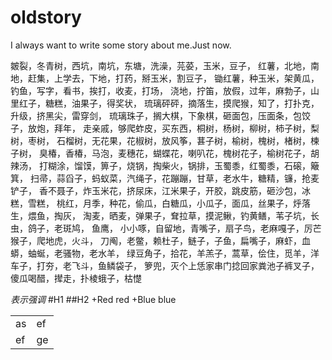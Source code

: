 oldstory
========

I always want to write some story about me.Just now.

皴裂，冬青树，西坑，南坑，东塘，洗澡，芫荽，玉米，豆子，
红薯，北地，南地，赶集，上学去，下地，打药，掰玉米，割豆子，
锄红薯，种玉米，架黄瓜，钓鱼，写字，看书，挨打，收麦，打场，
浇地，拧笛，放假，过年，麻勃子，山里红子，糖糕，油果子，得奖状，
琉璃砰砰，摘落生，摸爬猴，知了，打扑克，升级，挤黑尖，雷穿剑，
琉璃珠子，搁大棋，下象棋，砸面包，压面条，包饺子，放炮，拜年，
走亲戚，够爬蚱皮，买东西，桐树，杨树，柳树，柿子树，梨树，枣树，
石榴树，无花果，花椒树，放风筝，葚子树，榆树，槐树，楮树，楝子树，
臭椿，香椿，马泡，麦穗花，蝴蝶花，喇叭花，槐树花子，榆树花子，胡辣汤，
打糊涂，馏馍，箅子，烧锅，掏柴火，锅排，玉蜀黍，红蜀黍，石磙，簸箕，
扫帚，蒜舀子，蚂蚁菜，汽绳子，花蹦蹦，甘草，老水牛，糖精，镰，抢麦铲子，
香不聂子，炸玉米花，挤尿床，江米果子，开胶，跳皮筋，砸沙包，冰糕，雪糕，
桃红，月季，种花，偷瓜，白糖瓜，小瓜子，面瓜，丝果子，烀落生，煨鱼，掏灰，
淘麦，晒麦，弹果子，耷拉草，摸泥鳅，钓黄鳝，苇子坑，长虫，鸽子，老斑鸠，
鱼鹰， 小小啄，自留地，青嘴子，扇子鸟，老麻嘎子，厉芒猴子，爬地虎，火斗，
刀阄，老鳖，赖杜子，鲢子，子鱼，扁嘴子，麻虾，血蟒，蚰蜒，老骚物，老水羊，
绿豆角子，拾花，羊羔子，蒿草，侩住，觅羊，洋车子，打夯，老飞斗，鱼鳞袋子，
箩兜，灭个上恁家串门捻回家粪池子裤叉子，傻瓜喝醋，撵走，扑棱蛾子，枯憷

*表示强调*
#H1
##H2
+Red red
+Blue blue
<table>
  <tr><td>as</td><td>ef</td></tr>
  <tr><td>ef</td><td>ge</td></tr>
</table>
